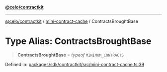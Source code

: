 [**@celo/contractkit**](../../README.md)

***

[@celo/contractkit](../../modules.md) / [mini-contract-cache](../README.md) / ContractsBroughtBase

# Type Alias: ContractsBroughtBase

> **ContractsBroughtBase** = *typeof* `MINIMUM_CONTRACTS`

Defined in: [packages/sdk/contractkit/src/mini-contract-cache.ts:39](https://github.com/celo-org/developer-tooling/blob/master/packages/sdk/contractkit/src/mini-contract-cache.ts#L39)
